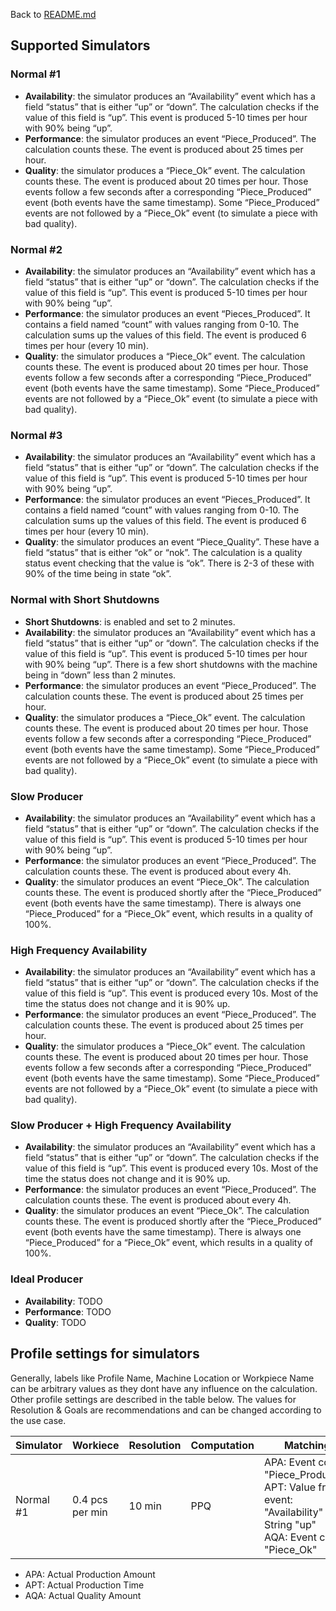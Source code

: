 Back to [README.md](README.md)

## Supported Simulators

### Normal #1
- **Availability**: the simulator produces an “Availability” event which has a field “status” that is either “up” or “down”. The calculation checks if the value of this field is “up”. This event is produced 5-10 times per hour with 90% being “up”.
- **Performance**: the simulator produces an event “Piece_Produced”. The calculation counts these. The event is produced about 25 times per hour. 
- **Quality**: the simulator produces a “Piece_Ok” event. The calculation counts these. The event is produced about 20 times per hour. Those events follow a few seconds after a corresponding “Piece_Produced” event (both events have the same timestamp). Some “Piece_Produced” events are not followed by a “Piece_Ok” event (to simulate a piece with bad quality).

### Normal #2
- **Availability**: the simulator produces an “Availability” event which has a field “status” that is either “up” or “down”. The calculation checks if the value of this field is “up”. This event is produced 5-10 times per hour with 90% being “up”.
- **Performance**: the simulator produces an event “Pieces_Produced”. It contains a field named “count” with values ranging from 0-10. The calculation sums up the values of this field. The event is produced 6 times per hour (every 10 min). 
- **Quality**: the simulator produces a “Piece_Ok” event. The calculation counts these. The event is produced about 20 times per hour. Those events follow a few seconds after a corresponding “Piece_Produced” event (both events have the same timestamp). Some “Piece_Produced” events are not followed by a “Piece_Ok” event (to simulate a piece with bad quality).

### Normal #3
- **Availability**: the simulator produces an “Availability” event which has a field “status” that is either “up” or “down”. The calculation checks if the value of this field is “up”. This event is produced 5-10 times per hour with 90% being “up”.
- **Performance**: the simulator produces an event “Pieces_Produced”. It contains a field named “count” with values ranging from 0-10. The calculation sums up the values of this field. The event is produced 6 times per hour (every 10 min). 
- **Quality**: the simulator produces an event “Piece_Quality”. These have a field “status” that is either “ok” or “nok”. The calculation is a quality status event checking that the value is “ok”. There is 2-3 of these with 90% of the time being in state “ok”.

### Normal with Short Shutdowns
- **Short Shutdowns**: is enabled and set to 2 minutes.
- **Availability**: the simulator produces an “Availability” event which has a field “status” that is either “up” or “down”. The calculation checks if the value of this field is “up”. This event is produced 5-10 times per hour with 90% being “up”. There is a few short shutdowns with the machine being in “down” less than 2 minutes.
- **Performance**: the simulator produces an event “Piece_Produced”. The calculation counts these. The event is produced about 25 times per hour. 
- **Quality**: the simulator produces a “Piece_Ok” event. The calculation counts these. The event is produced about 20 times per hour. Those events follow a few seconds after a corresponding “Piece_Produced” event (both events have the same timestamp). Some “Piece_Produced” events are not followed by a “Piece_Ok” event (to simulate a piece with bad quality).

### Slow Producer
- **Availability**: the simulator produces an “Availability” event which has a field “status” that is either “up” or “down”. The calculation checks if the value of this field is “up”. This event is produced 5-10 times per hour with 90% being “up”.
- **Performance**: the simulator produces an event “Piece_Produced”. The calculation counts these. The event is produced about every 4h.
- **Quality**:  the simulator produces an event “Piece_Ok”. The calculation counts these. The event is produced shortly after the “Piece_Produced” event (both events have the same timestamp). There is always one “Piece_Produced” for a “Piece_Ok” event, which results in a quality of 100%.

### High Frequency Availability
- **Availability**: the simulator produces an “Availability” event which has a field “status” that is either “up” or “down”. The calculation checks if the value of this field is “up”. This event is produced every 10s. Most of the time the status does not change and it is 90% up.
- **Performance**: the simulator produces an event “Piece_Produced”. The calculation counts these. The event is produced about 25 times per hour. 
- **Quality**: the simulator produces a “Piece_Ok” event. The calculation counts these. The event is produced about 20 times per hour. Those events follow a few seconds after a corresponding “Piece_Produced” event (both events have the same timestamp). Some “Piece_Produced” events are not followed by a “Piece_Ok” event (to simulate a piece with bad quality).

### Slow Producer + High Frequency Availability
- **Availability**: the simulator produces an “Availability” event which has a field “status” that is either “up” or “down”. The calculation checks if the value of this field is “up”. This event is produced every 10s. Most of the time the status does not change and it is 90% up.
- **Performance**: the simulator produces an event “Piece_Produced”. The calculation counts these. The event is produced about every 4h.
- **Quality**:  the simulator produces an event “Piece_Ok”. The calculation counts these. The event is produced shortly after the “Piece_Produced” event (both events have the same timestamp). There is always one “Piece_Produced” for a “Piece_Ok” event, which results in a quality of 100%.

### Ideal Producer
- **Availability**: TODO
- **Performance**: TODO
- **Quality**:  TODO

## Profile settings for simulators

Generally, labels like Profile Name, Machine Location or Workpiece Name can be arbitrary values as they dont have any influence on the calculation. Other profile settings are described in the table below. The values for Resolution & Goals are recommendations and can be changed according to the use case.

| Simulator | Workiece | Resolution | Computation | Matching | Goals |
| ----------- | ----------- | ----------- | ----------- | ----------- | ----------- 
| Normal #1 | 0.4 pcs per min | 10 min | PPQ | APA: Event count "Piece_Produced"<br />APT: Value from event: "Availability" = String "up"<br />AQA: Event count "Piece_Ok" | 80, 80, 80, 80 |

- APA: Actual Production Amount
- APT: Actual Production Time
- AQA: Actual Quality Amount